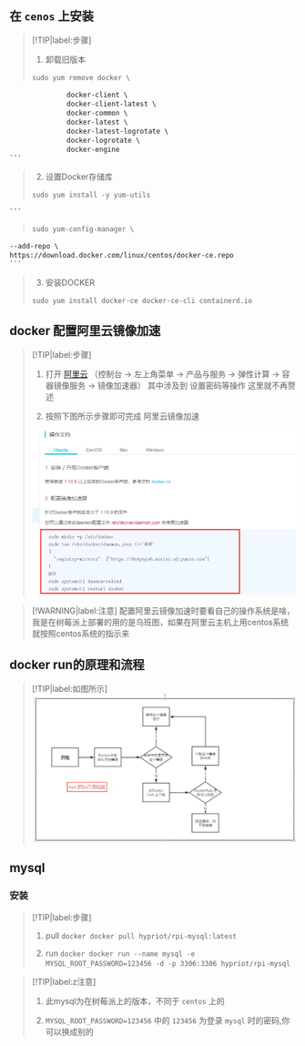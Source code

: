 ## 在 ``cenos`` 上安装
> [!TIP|label:步骤]
> 1. 卸载旧版本
> ``` linux
> sudo yum remove docker \
                  docker-client \
                  docker-client-latest \
                  docker-common \
                  docker-latest \
                  docker-latest-logrotate \
                  docker-logrotate \
                  docker-engine
    ```
> 2. 设置Docker存储库
> ``` linux
> sudo yum install -y yum-utils
    ```
> ``` linux
> sudo yum-config-manager \
    --add-repo \
    https://download.docker.com/linux/centos/docker-ce.repo
    ```
> 3. 安装DOCKER
> ``` linux
> sudo yum install docker-ce docker-ce-cli containerd.io
> ```


## docker 配置阿里云镜像加速
> [!TIP|label:步骤]
> 1. 打开 [阿里云](https://cr.console.aliyun.com/cn-hangzhou/instances/mirrors) （控制台 → 左上角菜单 → 产品与服务 → 弹性计算 → 容器镜像服务 → 镜像加速器）
> 其中涉及到 设置密码等操作 这里就不再赘述    
> 
> 2. 按照下图所示步骤即可完成 阿里云镜像加速
> 
> ![加速](../../_media/docker/阿里云镜像加速.png)

> [!WARNING|label:注意]
> 配置阿里云镜像加速时要看自己的操作系统是啥，我是在树莓派上部署的用的是乌班图，如果在阿里云主机上用centos系统 就按照centos系统的指示来

## docker run的原理和流程
> [!TIP|label:如图所示]
> ![原理图](../../_media/docker/run的流程图.png)

## mysql

### 安装
> [!TIP|label:步骤]
> 1. pull
> `` docker
> docker pull hypriot/rpi-mysql:latest
> ``
> 
> 2. run
> `` docker
> docker run --name mysql -e MYSQL_ROOT_PASSWORD=123456 -d -p 3306:3306 hypriot/rpi-mysql
> ``

> [!TIP|label:z注意]
> 1. 此mysql为在树莓派上的版本，不同于 ``centos`` 上的
> 
> 2. ``MYSQL_ROOT_PASSWORD=123456`` 中的 ``123456`` 为登录 ``mysql`` 时的密码,你可以换成别的
